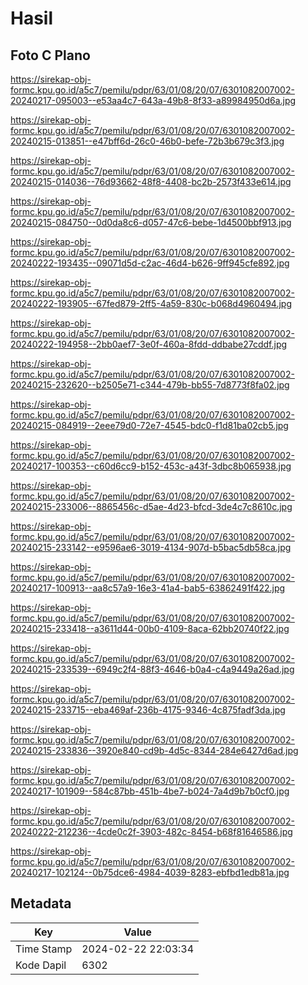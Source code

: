 # Hasil

## Foto C Plano

https://sirekap-obj-formc.kpu.go.id/a5c7/pemilu/pdpr/63/01/08/20/07/6301082007002-20240217-095003--e53aa4c7-643a-49b8-8f33-a89984950d6a.jpg

https://sirekap-obj-formc.kpu.go.id/a5c7/pemilu/pdpr/63/01/08/20/07/6301082007002-20240215-013851--e47bff6d-26c0-46b0-befe-72b3b679c3f3.jpg

https://sirekap-obj-formc.kpu.go.id/a5c7/pemilu/pdpr/63/01/08/20/07/6301082007002-20240215-014036--76d93662-48f8-4408-bc2b-2573f433e614.jpg

https://sirekap-obj-formc.kpu.go.id/a5c7/pemilu/pdpr/63/01/08/20/07/6301082007002-20240215-084750--0d0da8c6-d057-47c6-bebe-1d4500bbf913.jpg

https://sirekap-obj-formc.kpu.go.id/a5c7/pemilu/pdpr/63/01/08/20/07/6301082007002-20240222-193435--09071d5d-c2ac-46d4-b626-9ff945cfe892.jpg

https://sirekap-obj-formc.kpu.go.id/a5c7/pemilu/pdpr/63/01/08/20/07/6301082007002-20240222-193905--67fed879-2ff5-4a59-830c-b068d4960494.jpg

https://sirekap-obj-formc.kpu.go.id/a5c7/pemilu/pdpr/63/01/08/20/07/6301082007002-20240222-194958--2bb0aef7-3e0f-460a-8fdd-ddbabe27cddf.jpg

https://sirekap-obj-formc.kpu.go.id/a5c7/pemilu/pdpr/63/01/08/20/07/6301082007002-20240215-232620--b2505e71-c344-479b-bb55-7d8773f8fa02.jpg

https://sirekap-obj-formc.kpu.go.id/a5c7/pemilu/pdpr/63/01/08/20/07/6301082007002-20240215-084919--2eee79d0-72e7-4545-bdc0-f1d81ba02cb5.jpg

https://sirekap-obj-formc.kpu.go.id/a5c7/pemilu/pdpr/63/01/08/20/07/6301082007002-20240217-100353--c60d6cc9-b152-453c-a43f-3dbc8b065938.jpg

https://sirekap-obj-formc.kpu.go.id/a5c7/pemilu/pdpr/63/01/08/20/07/6301082007002-20240215-233006--8865456c-d5ae-4d23-bfcd-3de4c7c8610c.jpg

https://sirekap-obj-formc.kpu.go.id/a5c7/pemilu/pdpr/63/01/08/20/07/6301082007002-20240215-233142--e9596ae6-3019-4134-907d-b5bac5db58ca.jpg

https://sirekap-obj-formc.kpu.go.id/a5c7/pemilu/pdpr/63/01/08/20/07/6301082007002-20240217-100913--aa8c57a9-16e3-41a4-bab5-63862491f422.jpg

https://sirekap-obj-formc.kpu.go.id/a5c7/pemilu/pdpr/63/01/08/20/07/6301082007002-20240215-233418--a3611d44-00b0-4109-8aca-62bb20740f22.jpg

https://sirekap-obj-formc.kpu.go.id/a5c7/pemilu/pdpr/63/01/08/20/07/6301082007002-20240215-233539--6949c2f4-88f3-4646-b0a4-c4a9449a26ad.jpg

https://sirekap-obj-formc.kpu.go.id/a5c7/pemilu/pdpr/63/01/08/20/07/6301082007002-20240215-233715--eba469af-236b-4175-9346-4c875fadf3da.jpg

https://sirekap-obj-formc.kpu.go.id/a5c7/pemilu/pdpr/63/01/08/20/07/6301082007002-20240215-233836--3920e840-cd9b-4d5c-8344-284e6427d6ad.jpg

https://sirekap-obj-formc.kpu.go.id/a5c7/pemilu/pdpr/63/01/08/20/07/6301082007002-20240217-101909--584c87bb-451b-4be7-b024-7a4d9b7b0cf0.jpg

https://sirekap-obj-formc.kpu.go.id/a5c7/pemilu/pdpr/63/01/08/20/07/6301082007002-20240222-212236--4cde0c2f-3903-482c-8454-b68f81646586.jpg

https://sirekap-obj-formc.kpu.go.id/a5c7/pemilu/pdpr/63/01/08/20/07/6301082007002-20240217-102124--0b75dce6-4984-4039-8283-ebfbd1edb81a.jpg


## Metadata

| Key        | Value               |
| ---------- | ------------------- |
| Time Stamp | 2024-02-22 22:03:34 |
| Kode Dapil | 6302                |



